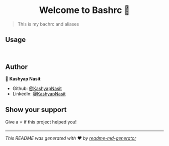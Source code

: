 <h1 align="center">Welcome to Bashrc 👋</h1>
<p>
</p>

> This is my bachrc and aliases

## Usage

```sh
 
```

## Author

👤 **Kashyap Nasit**

* Github: [@KashyapNasit](https://github.com/KashyapNasit)
* LinkedIn: [@KashyapNasit](https://linkedin.com/in/KashyapNasit)

## Show your support

Give a ⭐️ if this project helped you!

***
_This README was generated with ❤️ by [readme-md-generator](https://github.com/kefranabg/readme-md-generator)_
